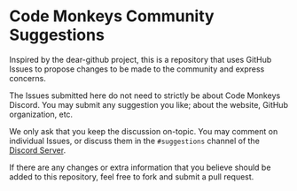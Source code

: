 # Code Monkeys Community Suggestions
Inspired by the dear-github project, this is a repository that uses GitHub Issues to propose changes to be made to the community and express concerns.

The Issues submitted here do not need to strictly be about Code Monkeys Discord. You may submit any suggestion you like; about the website, GitHub organization, etc.

We only ask that you keep the discussion on-topic. You may comment on individual Issues, or discuss them in the `#suggestions` channel of the [Discord Server](https://discord.me/cm).

If there are any changes or extra information that you believe should be added to this repository, feel free to fork and submit a pull request.
